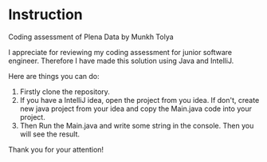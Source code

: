 # Instruction
Coding assessment of Plena Data by Munkh Tolya

I appreciate for reviewing my coding assessment for junior software engineer.
Therefore I have made this solution using Java and IntelliJ. 

Here are things you can do: 

1. Firstly clone the repository.
2. If you have a IntelliJ idea, open the project from you idea. If don't, create new java project from your idea and copy the Main.java code into your project.
3. Then Run the Main.java and write some string in the console. Then you will see the result.

Thank you for your attention!
